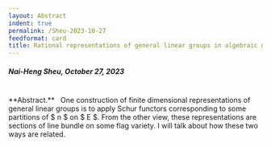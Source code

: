 ```yaml
---
layout: Abstract
indent: true
permalink: /Sheu-2023-10-27
feedformat: card
title: Rational representations of general linear groups in algebraic geometry
---
```


##### Nai-Heng Sheu, October 27, 2023
<br>
**Abstract.** &nbsp; One construction of finite dimensional representations of general linear groups is to apply Schur functors corresponding to some partitions of $ n $ on $ E $. From the other view, these representations are sections of line bundle on some flag variety. I will talk about how these two ways are related.